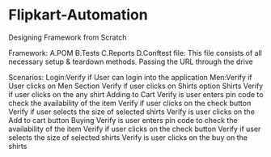 # Flipkart-Automation
Designing Framework from Scratch 

Framework:
A.POM 
B.Tests
C.Reports 
D.Conftest file: This file consists of all necessary setup & teardown methods. Passing the URL through the drive 


Scenarios:
Login:Verify if User can login into the application
Men:Verify if User clicks on Men Section 
Verify if user clicks on Shirts option 
Shirts 	Verify if user clicks on the any shirt 
Adding to Cart	Verify is user enters pin code to check the availability of the item 
Verify if user clicks on the check button 
Verify if user selects the size of selected shirts
Verify is user clicks on the Add to cart button 
Buying 	Verify is user enters pin code to check the availability of the item 
Verify if user clicks on the check button 
Verify if user selects the size of selected shirts
Verify is user clicks on the buy on the shirts
